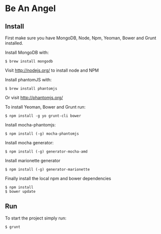 Be An Angel
===========

Install
-------
First make sure you have MongoDB, Node, Npm, Yeoman, Bower and Grunt installed.

Install MongoDB with:

	$ brew install mongodb

Visit http://nodejs.org/ to install node and NPM


Install phantomJS with:

	$ brew install phantomjs

Or visit http://phantomjs.org/


To install Yeoman, Bower and Grunt run:

	$ npm install -g yo grunt-cli bower


Install mocha-phantomjs:

	$ npm install (-g) mocha-phantomjs


Install mocha generator:

	$ npm install (-g) generator-mocha-amd


Install marionette generator

	$ npm install (-g) generator-marionette

Finally install the local npm and bower dependencies

	$ npm install
	$ bower update


Run
---
To start the project simply run:

	$ grunt
